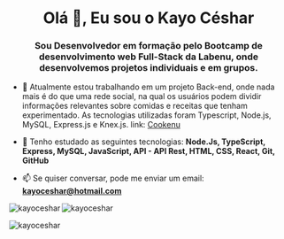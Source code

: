 <h1 align="center">Olá 👋, Eu sou o Kayo Céshar</h1>
<h3 align="center">Sou Desenvolvedor em formação pelo Bootcamp de desenvolvimento web Full-Stack da Labenu, onde desenvolvemos projetos individuais e em grupos. </h3>



- 🔭 Atualmente estou trabalhando em um  projeto Back-end, onde nada mais é do que uma rede social, na qual os usuários podem dividir informações relevantes sobre comidas e receitas que tenham experimentado. As tecnologias utilizadas foram Typescript, Node.js, MySQL, Express.js e Knex.js. link: [Cookenu](https://github.com/kayoceshar/Cookenu)

- 🌱 Tenho estudado as seguintes tecnologias: **Node.Js, TypeScript, Express, MySQL, JavaScript, API - API Rest, HTML, CSS, React, Git, GitHub**

- 📫 Se quiser conversar, pode me enviar um email: **kayoceshar@hotmail.com**



<p><img align="left" src="https://github-readme-stats.vercel.app/api/top-langs?username=kayoceshar&show_icons=true&locale=en&layout=compact" alt="kayoceshar" /> </p>

<p> <img align="center" src="https://github-readme-stats.vercel.app/api?username=kayoceshar&show_icons=true&locale=en" alt="kayoceshar" /> </p>

<p><img align="center" src="https://github-readme-streak-stats.herokuapp.com/?user=kayoceshar&" alt="kayoceshar" /></p> 
